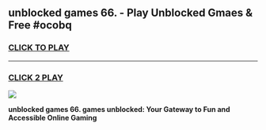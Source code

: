 
## unblocked games 66. - Play Unblocked Gmaes & Free #ocobq
<h3>
<a href="https://premium.freeplayer.one?title=unblocked_games_66.&ref=03M">CLICK TO PLAY</a></h3>
<hr>

<h3>
<a href="https://premium.freeplayer.one?title=unblocked_games_66.&ref=03M">CLICK 2 PLAY</a>
  
</h3>

<a href="https://premium.freeplayer.one?title=unblocked_games_66.&ref=03M"><img src="https://clearcache.store/games.png"></a>


**unblocked games 66. games unblocked: Your Gateway to Fun and Accessible Online Gaming**
